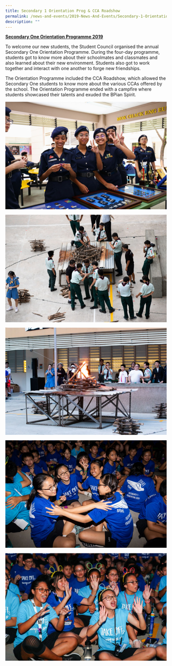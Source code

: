 ```yaml
---
title: Secondary 1 Orientation Prog & CCA Roadshow
permalink: /news-and-events/2019-News-And-Events/Secondary-1-Orientation-Prog-and-CCA-Roadshow
description: ""
---
```



<strong><u>Secondary One Orientation Programme 2019</u></strong>

  

To welcome our new students, the Student Council organised the annual Secondary One Orientation Programme. During the four-day programme, students got to know more about their schoolmates and classmates and also learned about their new environment. Students also got to work together and interact with one another to forge new friendships.

  

The Orientation Programme included the CCA Roadshow, which allowed the Secondary One students to know more about the various CCAs offered by the school. The Orientation Programme ended with a campfire where students showcased their talents and exuded the BPian Spirit.

  

![](/images/DAY%203%20BPGH%20OREINTATION-25.jpeg)

![](/images/DAY%203%20BPGH%20OREINTATION-46.jpeg)

  
![](/images/DAY%203%20BPGH%20OREINTATION-64.jpeg)
  

![](/images/DAY%203%20BPGH%20OREINTATION-136.jpeg)

![](/images/DAY%203%20BPGH%20OREINTATION-69.jpeg)